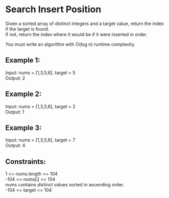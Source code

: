 # Search Insert Position #   
  
Given a sorted array of distinct integers and a target value, return the index if the target is found.   
If not, return the index where it would be if it were inserted in order.  
  
You must write an algorithm with O(log n) runtime complexity.  
     
## Example 1: ##    
Input: nums = [1,3,5,6], target = 5  
Output: 2   
   
## Example 2: ##
Input: nums = [1,3,5,6], target = 2   
Output: 1  
   
## Example 3: ##    
Input: nums = [1,3,5,6], target = 7  
Output: 4  
    
## Constraints: ##  
1 <= nums.length <= 104    
-104 <= nums[i] <= 104   
nums contains distinct values sorted in ascending order.   
-104 <= target <= 104   
